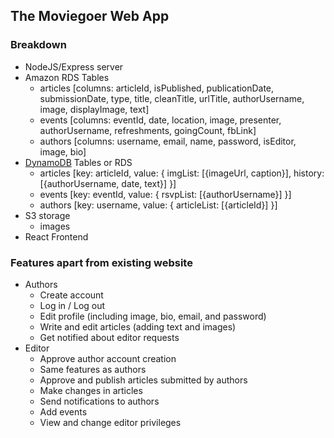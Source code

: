 The Moviegoer Web App
---------------------

### Breakdown 

- NodeJS/Express server
- Amazon RDS Tables
	- articles [columns: articleId, isPublished, publicationDate, submissionDate, type, title, cleanTitle, urlTitle, authorUsername, image, displayImage, text]
	- events [columns: eventId, date, location, image, presenter, authorUsername, refreshments, goingCount, fbLink]
	- authors [columns: username, email, name, password, isEditor, image, bio]
- [DynamoDB](https://www.youtube.com/watch?v=tDqLwzQEOmM "Video Tutorial") Tables or RDS
	- articles [key: articleId, value: { imgList: [{imageUrl, caption}], history: [{authorUsername, date, text}] }]
	- events [key: eventId, value: { rsvpList: [{authorUsername}] }]
	- authors [key: username, value: { articleList: [{articleId}] }]
- S3 storage
	- images
- React Frontend 

### Features apart from existing website

- Authors
	- Create account
	- Log in / Log out
	- Edit profile (including image, bio, email, and password)
	- Write and edit articles (adding text and images)
	- Get notified about editor requests
- Editor
	- Approve author account creation
	- Same features as authors 
	- Approve and publish articles submitted by authors
	- Make changes in articles 
	- Send notifications to authors 
	- Add events
	- View and change editor privileges